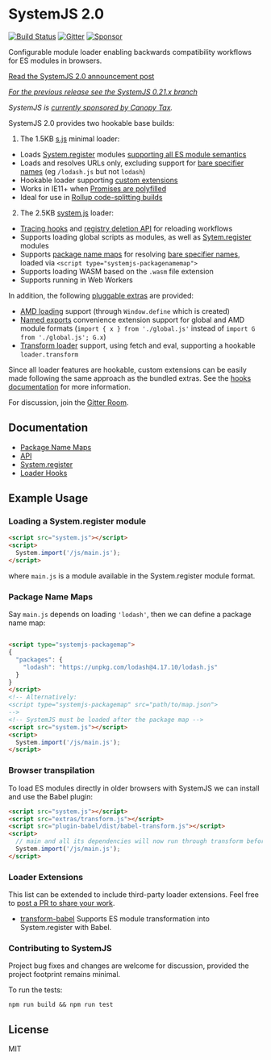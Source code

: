 SystemJS 2.0
============

[![Build Status][travis-image]][travis-url]
[![Gitter](https://badges.gitter.im/Join%20Chat.svg)](https://gitter.im/systemjs/systemjs?utm_source=badge&utm_medium=badge&utm_campaign=pr-badge&utm_content=badge)
[![Sponsor](https://cdn.canopytax.com/images/canopy-sponsorship.svg)](https://canopytax.github.io/post/systemjs-sponsorship/?utm_source=systemjs)

Configurable module loader enabling backwards compatibility workflows for ES modules in browsers.

[Read the SystemJS 2.0 announcement post](TODO)

_[For the previous release see the SystemJS 0.21.x branch](https://github.com/systemjs/systemjs/tree/0.21)_

_SystemJS is [currently sponsored by Canopy Tax](https://canopytax.github.io/post/systemjs-sponsorship/?utm_source=systemjs)._

SystemJS 2.0 provides two hookable base builds:

1. The 1.5KB [s.js](dist/s.min.js) minimal loader:

  * Loads [System.register](docs/system-register.md) modules [supporting all ES module semantics](docs/system-register.md#semantics)
  * Loads and resolves URLs only, excluding support for [bare specifier names](docs/package-name-maps.md#bare-specifiers) (eg `/lodash.js` but not `lodash`)
  * Hookable loader supporting [custom extensions](docs/hooks.md)
  * Works in IE11+ when [Promises are polyfilled](dist/ie11-polyfills.js)
  * Ideal for use in [Rollup code-splitting builds](https://rollupjs.org/guide/en#experimental-code-splitting)

2. The 2.5KB [system.js](dist/system.min.js) loader:

  * [Tracing hooks](docs/hooks.md#trace-hooks) and [registry deletion API](docs/api.md#registry) for reloading workflows
  * Supports loading global scripts as modules, as well as [Sytem.register](docs/system-regsiter.md) modules
  * Supports [package name maps](docs/package-name-maps.md) for resolving [bare specifier names](docs/package-name-maps.md#bare-specifiers), loaded via `<script type="systemjs-packagenamemap">`
  * Supports loading WASM based on the `.wasm` file extension
  * Supports running in Web Workers

In addition, the following [pluggable extras](dist/extras) are provided:

* [AMD loading](dist/extras/amd.js) support (through `Window.define` which is created)
* [Named exports](dist/extras/named-exports.js) convenience extension support for global and AMD module formats (`import { x } from './global.js'` instead of `import G from './global.js'; G.x`)
* [Transform loader](dist/extras/transform.js) support, using fetch and eval, supporting a hookable `loader.transform`

Since all loader features are hookable, custom extensions can be easily made following the same approach as the bundled extras. See the [hooks documentation](docs/hooks.md) for more information.

For discussion, join the [Gitter Room](https://gitter.im/systemjs/systemjs).

Documentation
---

* [Package Name Maps](docs/package-name-maps.md)
* [API](docs/api.md)
* [System.register](docs/system-register.md)
* [Loader Hooks](docs/hooks.md)

Example Usage
---

### Loading a System.register module

```html
<script src="system.js"></script>
<script>
  System.import('/js/main.js');
</script>
```

where `main.js` is a module available in the System.register module format.

### Package Name Maps

Say `main.js` depends on loading `'lodash'`, then we can define a package name map:

```html

<script type="systemjs-packagemap">
{
  "packages": {
    "lodash": "https://unpkg.com/lodash@4.17.10/lodash.js"
  }
}
</script>
<!-- Alternatively:
<script type="systemjs-packagemap" src="path/to/map.json">
-->
<!-- SystemJS must be loaded after the package map -->
<script src="system.js"></script>
<script>
  System.import('/js/main.js');
</script>
```

### Browser transpilation

To load ES modules directly in older browsers with SystemJS we can install and use the Babel plugin:

```html
<script src="system.js"></script>
<script src="extras/transform.js"></script>
<script src="plugin-babel/dist/babel-transform.js"></script>
<script>
  // main and all its dependencies will now run through transform before loading
  System.import('/js/main.js');
</script>
```

### Loader Extensions

This list can be extended to include third-party loader extensions. Feel free to [post a PR to share your work](TODO).

* [transform-babel](https://github.com/systemjs/systemjs-transform-babel) Supports ES module transformation into System.register with Babel.

### Contributing to SystemJS

Project bug fixes and changes are welcome for discussion, provided the project footprint remains minimal.

To run the tests:

```
npm run build && npm run test
```

License
---

MIT

[travis-url]: https://travis-ci.org/systemjs/systemjs
[travis-image]: https://travis-ci.org/systemjs/systemjs.svg?branch=master
